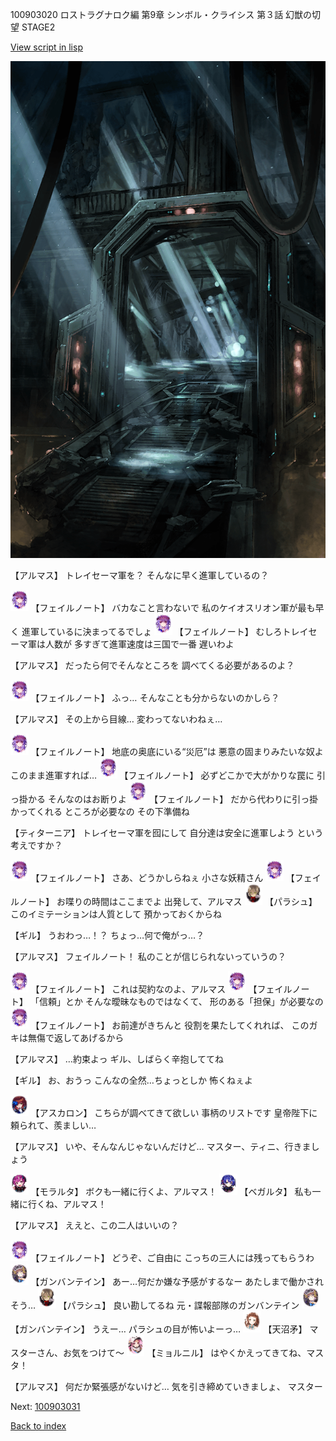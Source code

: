 100903020 ロストラグナロク編 第9章 シンボル・クライシス 第３話 幻獣の切望 STAGE2

[View script in lisp](../scripts/100903020.txt)

![bifrost.png](../images/backgrounds/bifrost.png)

【アルマス】
トレイセーマ軍を？
そんなに早く進軍しているの？

<img src="../images/units/3401911.png" alt="3401911.png" height="34"/>
【フェイルノート】
バカなこと言わないで
私のケイオスリオン軍が最も早く
進軍しているに決まってるでしょ

<img src="../images/units/3401911.png" alt="3401911.png" height="34"/>
【フェイルノート】
むしろトレイセーマ軍は人数が
多すぎて進軍速度は三国で一番
遅いわよ

【アルマス】
だったら何でそんなところを
調べてくる必要があるのよ？

<img src="../images/units/3401911.png" alt="3401911.png" height="34"/>
【フェイルノート】
ふっ…
そんなことも分からないのかしら？

【アルマス】
その上から目線…
変わってないわねぇ…

<img src="../images/units/3401911.png" alt="3401911.png" height="34"/>
【フェイルノート】
地底の奥底にいる“災厄”は
悪意の固まりみたいな奴よ
このまま進軍すれば…

<img src="../images/units/3401911.png" alt="3401911.png" height="34"/>
【フェイルノート】
必ずどこかで大がかりな罠に
引っ掛かる
そんなのはお断りよ

<img src="../images/units/3401911.png" alt="3401911.png" height="34"/>
【フェイルノート】
だから代わりに引っ掛かってくれる
ところが必要なの
その下準備ね

【ティターニア】
トレイセーマ軍を囮にして
自分達は安全に進軍しよう
という考えですか？

<img src="../images/units/3401911.png" alt="3401911.png" height="34"/>
【フェイルノート】
さあ、どうかしらねぇ
小さな妖精さん

<img src="../images/units/3401911.png" alt="3401911.png" height="34"/>
【フェイルノート】
お喋りの時間はここまでよ
出発して、アルマス

<img src="../images/units/3200411.png" alt="3200411.png" height="34"/>
【パラシュ】
このイミテーションは人質として
預かっておくからね

【ギル】
うおわっ…！？
ちょっ…何で俺がっ…？

【アルマス】
フェイルノート！
私のことが信じられないっていうの？

<img src="../images/units/3401911.png" alt="3401911.png" height="34"/>
【フェイルノート】
これは契約なのよ、アルマス

<img src="../images/units/3401911.png" alt="3401911.png" height="34"/>
【フェイルノート】
「信頼」とか
そんな曖昧なものではなくて、
形のある「担保」が必要なの

<img src="../images/units/3401911.png" alt="3401911.png" height="34"/>
【フェイルノート】
お前達がきちんと
役割を果たしてくれれば、
このガキは無傷で返してあげるから

【アルマス】
…約束よっ
ギル、しばらく辛抱しててね

【ギル】
お、おうっ
こんなの全然…ちょっとしか
怖くねぇよ

<img src="../images/units/3102311.png" alt="3102311.png" height="34"/>
【アスカロン】
こちらが調べてきて欲しい
事柄のリストです
皇帝陛下に頼られて、羨ましい…

【アルマス】
いや、そんなんじゃないんだけど…
マスター、ティニ、行きましょう

<img src="../images/units/3104011.png" alt="3104011.png" height="34"/>
【モラルタ】
ボクも一緒に行くよ、アルマス！

<img src="../images/units/3104111.png" alt="3104111.png" height="34"/>
【ベガルタ】
私も一緒に行くね、アルマス！

【アルマス】
ええと、この二人はいいの？

<img src="../images/units/3401911.png" alt="3401911.png" height="34"/>
【フェイルノート】
どうぞ、ご自由に
こっちの三人には残ってもらうわ

<img src="../images/units/3600211.png" alt="3600211.png" height="34"/>
【ガンバンテイン】
あー…何だか嫌な予感がするなー
あたしまで働かされそう…

<img src="../images/units/3200411.png" alt="3200411.png" height="34"/>
【パラシュ】
良い勘してるね
元・諜報部隊のガンバンテイン

<img src="../images/units/3600211.png" alt="3600211.png" height="34"/>
【ガンバンテイン】
うえー…
パラシュの目が怖いよーっ…

<img src="../images/units/3300411.png" alt="3300411.png" height="34"/>
【天沼矛】
マスターさん、お気をつけて～

<img src="../images/units/3200111.png" alt="3200111.png" height="34"/>
【ミョルニル】
はやくかえってきてね、マスタ！

【アルマス】
何だか緊張感がないけど…
気を引き締めていきましょ、
マスター

Next: [100903031](100903031.md)

[Back to index](index.md)
